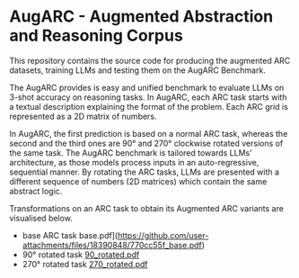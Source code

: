 # AugARC - Augmented Abstraction and Reasoning Corpus

This repository contains the source code for producing the augmented ARC datasets, training LLMs and testing them on the AugARC Benchmark.

The AugARC provides is easy and unified benchmark to evaluate LLMs on 3-shot accuracy on reasoning tasks. In AugARC, each ARC task starts with a textual description explaining the format of the problem. Each ARC grid is represented as a 2D matrix of numbers.

In AugARC, the first prediction is based on a normal ARC task, whereas the second and the third ones are 90° and 270° clockwise rotated versions of the same task. The AugARC benchmark is tailored towards LLMs’ architecture, as those models process inputs in an auto-regressive, sequential manner. By rotating the ARC tasks, LLMs are presented with a different sequence of numbers (2D matrices) which contain the same abstract logic.

Transformations on an ARC task to obtain its Augmented ARC variants are visualised below.

- base ARC task
  base.pdf](https://github.com/user-attachments/files/18390848/770cc55f_base.pdf)
- 90° rotated task
  [90_rotated.pdf](https://github.com/user-attachments/files/18390849/770cc55f_90.pdf)
- 270° rotated task
  [270_rotated.pdf](https://github.com/user-attachments/files/18390850/770cc55f_270.pdf)
